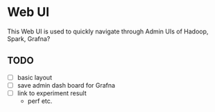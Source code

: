 # Web UI

This Web UI is used to quickly navigate through Admin UIs of Hadoop, Spark, Grafna? 

## TODO

- [ ] basic layout
- [ ] save admin dash board for Grafna
- [ ] link to experiment result
   - perf etc. 